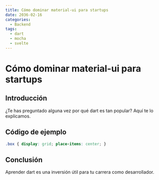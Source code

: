 ```yaml
---
title: Cómo dominar material-ui para startups
date: 2036-02-16
categories:
  - Backend
tags:
  - dart
  - mocha
  - svelte
---
```


# Cómo dominar material-ui para startups

## Introducción

¿Te has preguntado alguna vez por qué dart es tan popular? Aquí te lo explicamos.

## Código de ejemplo

```css
.box { display: grid; place-items: center; }
```

## Conclusión

Aprender dart es una inversión útil para tu carrera como desarrollador.